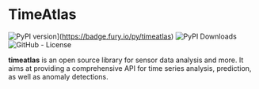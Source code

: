 TimeAtlas
=========

![PyPI version](https://badge.fury.io/py/timeatlas.svg)](https://badge.fury.io/py/timeatlas)
![PyPI Downloads](https://img.shields.io/pypi/dm/timeatlas)
![GitHub - License](https://img.shields.io/github/license/timeatlas-dev/timeatlas)

**timeatlas** is an open source library for sensor data analysis and more. 
It aims at providing a comprehensive API for time series analysis,
prediction, as well as anomaly detections.
